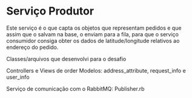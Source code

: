 # Serviço Produtor

Este serviço é o que capta os objetos que representam pedidos e que assim que o salvam na base, o enviam para a fila, para que o serviço consumidor consiga obter os dados de latitude/longitude relativos ao endereço do pedido.

Classes/arquivos que desenvolvi para o desafio

Controllers e Views de order
Modelos: address_attribute, request_info e user_info

Serviço de comunicação com o RabbitMQ: Publisher.rb